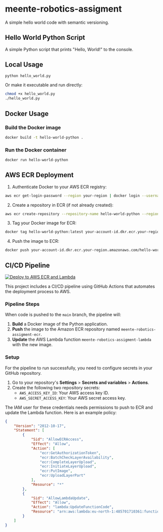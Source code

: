 # meente-robotics-assigment

A simple hello world code with semantic versioning.


## Hello World Python Script

A simple Python script that prints "Hello, World!" to the console.

## Local Usage

```bash
python hello_world.py
```

Or make it executable and run directly:

```bash
chmod +x hello_world.py
./hello_world.py
```

## Docker Usage

### Build the Docker image
```bash
docker build -t hello-world-python .
```

### Run the Docker container
```bash
docker run hello-world-python
```

## AWS ECR Deployment

1. Authenticate Docker to your AWS ECR registry:
```bash
aws ecr get-login-password --region your-region | docker login --username AWS --password-stdin your-account-id.dkr.ecr.your-region.amazonaws.com
```

2. Create a repository in ECR (if not already created):
```bash
aws ecr create-repository --repository-name hello-world-python --region your-region
```

3. Tag your Docker image for ECR:
```bash
docker tag hello-world-python:latest your-account-id.dkr.ecr.your-region.amazonaws.com/hello-world-python:latest
```

4. Push the image to ECR:
```bash
docker push your-account-id.dkr.ecr.your-region.amazonaws.com/hello-world-python:latest
```

## CI/CD Pipeline

[![Deploy to AWS ECR and Lambda](https://github.com/meente-robotics-assigmenteltech33/meente-robotics-assigment/actions/workflows/main.yml/badge.svg)](https://github.com/meente-robotics-assigmenteltech33/meente-robotics-assigment/actions/workflows/main.yml)

This project includes a CI/CD pipeline using GitHub Actions that automates the deployment process to AWS.

### Pipeline Steps

When code is pushed to the `main` branch, the pipeline will:
1.  **Build** a Docker image of the Python application.
2.  **Push** the image to the Amazon ECR repository named `meente-robotics-assigment-ecr`.
3.  **Update** the AWS Lambda function `meente-robotics-assigment-lambda` with the new image.

### Setup

For the pipeline to run successfully, you need to configure secrets in your GitHub repository.

1.  Go to your repository's **Settings** > **Secrets and variables** > **Actions**.
2.  Create the following two repository secrets:
    *   `AWS_ACCESS_KEY_ID`: Your AWS access key ID.
    *   `AWS_SECRET_ACCESS_KEY`: Your AWS secret access key.

The IAM user for these credentials needs permissions to push to ECR and update the Lambda function. Here is an example policy:

```json
{
    "Version": "2012-10-17",
    "Statement": [
        {
            "Sid": "AllowECRAccess",
            "Effect": "Allow",
            "Action": [
                "ecr:GetAuthorizationToken",
                "ecr:BatchCheckLayerAvailability",
                "ecr:CompleteLayerUpload",
                "ecr:InitiateLayerUpload",
                "ecr:PutImage",
                "ecr:UploadLayerPart"
            ],
            "Resource": "*"
        },
        {
            "Sid": "AllowLambdaUpdate",
            "Effect": "Allow",
            "Action": "lambda:UpdateFunctionCode",
            "Resource": "arn:aws:lambda:eu-north-1:485701710361:function:meente-robotics-assigment-lambda"
        }
    ]
}
```
